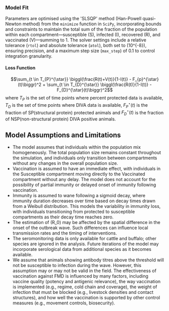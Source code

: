 ### Model Fit

Parameters are optimised using the 'SLSQP' method (Han-Powell quasi-Newton method) from the `minimize` function in `SciPy`, incorporating bounds and constraints to maintain the total sum of the fraction of the population within each compartment—susceptible (S), infected (I), recovered (R), and vaccinated (V)—summing to 1. The solver settings include a relative tolerance (`rtol`) and absolute tolerance (`atol`), both set to \(10^{-8}\), ensuring precision, and a maximum step size (`max_step`) of 0.1 to control integration granularity.

#### Loss Function

$$\sum_{t \in T_{P}^{\star}} \biggl(\frac{R(t)+V(t)}{1-I(t)} - F_{p}^{\star}(t)\biggr)^2 + \sum_{t \in T_{D}^{\star}} \biggl(\frac{R(t)}{1-I(t)} - F_{D}^{\star}(t)\biggr)^2$$
where $T_{P}$ is the set of time points where percent protected data is available, $T_{D}$ is the set of time points where DIVA data is available, $F_{P}^{\star}(t)$ is the fraction of SP(structural protein) protected animals and $F_{D}^{\star}(t)$ is the fraction of NSP(non-structural protein) DIVA positive animals.


## Model Assumptions and Limitations

- The model assumes that individuals within the population mix homogeneously. The total population size remains constant throughout the simulation, and individuals only transition between compartments without any changes in the overall population size.
- Vaccination is assumed to have an immediate effect, with individuals in the Susceptible compartment moving directly to the Vaccinated compartment without any delay. The model does not account for the possibility of partial immunity or delayed onset of immunity following vaccination.
- Immunity is assumed to wane following a sigmoid decay, where immunity duration decreases over time based on decay times drawn from a Weibull distribution. This models the variability in immunity loss, with individuals transitioning from protected to susceptible compartments as their decay time reaches zero.
- The estimation of \(R_0\) may be affected by the spatial difference in the onset of the outbreak wave. Such differences can influence local transmission rates and the timing of interventions.
- The seromonitoring data is only available for cattle and buffalo; other species are ignored in the analysis. Future iterations of the model may incorporate serological data from additional species as it becomes available.
- We assume that animals showing antibody titres above the threshold will not be susceptible to infection during the wave. However, this assumption may or may not be valid in the field. The effectiveness of vaccination against FMD is influenced by many factors, including vaccine quality (potency and antigenic relevance), the way vaccination is implemented (e.g., regime, cold chain and coverage), the weight of infection that must be blocked (e.g., livestock densities and contact structures), and how well the vaccination is supported by other control measures (e.g., movement controls, biosecurity).
